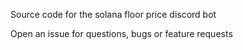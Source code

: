 Source code for the solana floor price discord bot 

Open an issue for questions, bugs or feature requests
